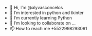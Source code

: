 - 👋 Hi, I’m @alyvasconcelos
- 👀 I’m interested in python and tkinter
- 🌱 I’m currently learning Python
- 💞️ I’m looking to collaborate on ...
- 📫 How to reach me +5522998293091

<!---
alyvasconcelos/alyvasconcelos is a ✨ special ✨ repository because its `README.md` (this file) appears on your GitHub profile.
You can click the Preview link to take a look at your changes.
--->
